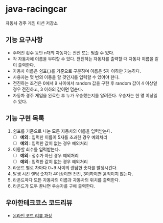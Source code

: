 # java-racingcar
자동차 경주 게임 미션 저장소

## 기능 요구사항
- 주어진 횟수 동안 n대의 자동차는 전진 또는 멈출 수 있다.
- 각 자동차에 이름을 부여할 수 있다. 전진하는 자동차를 출력할 때 자동차 이름을 같이 출력한다.
- 자동차 이름은 쉼표(,)를 기준으로 구분하며 이름은 5자 이하만 가능하다.
- 사용자는 몇 번의 이동을 할 것인지를 입력할 수 있어야 한다.
- 전진하는 조건은 0에서 9 사이에서 random 값을 구한 후 random 값이 4 이상일 경우 전진하고, 3 이하의 값이면 멈춘다.
- 자동차 경주 게임을 완료한 후 누가 우승했는지를 알려준다. 우승자는 한 명 이상일 수 있다.

## 기능 구현 목록
1. 쉼표를 기준으로 나눈 모든 자동차의 이름을 입력받는다.
    - [ ] **예외** : 입력한 이름이 5자를 초과한 경우 예외처리
    - [ ] **예외** : 입력한 값이 없는 경우 예외처리
2. 이동할 회수를 입력받는다.
    - [ ] **예외** : 정수가 아닌 경우 예외처리
    - [ ] **예외** : 입력한 값이 없는 경우 예외처리
3. 라운드 별로 차마다 0~9 사이의 랜덤한 숫자를 발생시킨다.
4. 발생 시킨 랜덤 숫자가 4이상이면 전진, 3이하이면 움직이지 않는다.
5. 라운드마다 모든 자동차의 이름과 자동차의 위치를 출력한다.
6. 라운드가 모두 끝나면 우승자를 구해 출력한다.

## 우아한테크코스 코드리뷰
* [온라인 코드 리뷰 과정](https://github.com/woowacourse/woowacourse-docs/blob/master/maincourse/README.md)